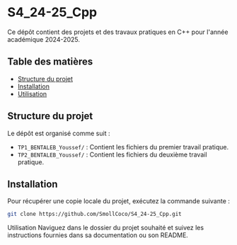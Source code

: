 # S4_24-25_Cpp

Ce dépôt contient des projets et des travaux pratiques en C++ pour l'année académique 2024-2025.

## Table des matières

- [Structure du projet](#structure-du-projet)  
- [Installation](#installation)  
- [Utilisation](#utilisation)

## Structure du projet

Le dépôt est organisé comme suit :  

- `TP1_BENTALEB_Youssef/` : Contient les fichiers du premier travail pratique.  
- `TP2_BENTALEB_Youssef/` : Contient les fichiers du deuxième travail pratique.  

## Installation

Pour récupérer une copie locale du projet, exécutez la commande suivante :  

```bash
git clone https://github.com/SmollCoco/S4_24-25_Cpp.git
```

Utilisation
Naviguez dans le dossier du projet souhaité et suivez les instructions fournies dans sa documentation ou son README.
